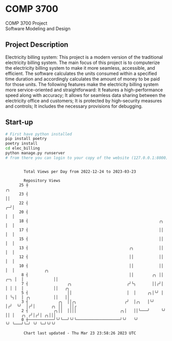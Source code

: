 # COMP 3700
COMP 3700 Project  
Software Modeling and Design
## Project Description
Electricity billing system: This project is a modern version of the traditional electricity billing system. The main focus of this project is to computerize the electricity billing system to make it more seamless, accessible, and efficient. The software calculates the units consumed within a specified time duration and accordingly calculates the amount of money to be paid for those units. The following features make the electricity billing system more service-oriented and straightforward: It features a high-performance speed along with accuracy; It allows for seamless data sharing between the electricity office and customers; It is protected by high-security measures and controls; It includes the necessary provisions for debugging.

## Start-up
```bash
# First have python installed
pip install poetry
poetry install
cd elec_billing
python manage.py runserver
# from there you can login to your copy of the website (127.0.0.1:8000), default creds are admin/admin
```

```

        Total Views per Day from 2022-12-24 to 2023-03-23

        Repository Views
      25 ┼                                                                  ╭╮
      23 ┤                                                                  ││
      22 ┤                                                                ╭─╯│
      20 ┤                                                                │  │
      18 ┤                                                         ╭╮     │  │
      17 ┤                                                         ││     │  │
      15 ┤                                                         ││     │  │
      13 ┤                                            ╭╮           ││     │  │
      12 ┤                                            ││           ││     │  │
      10 ┤                                            ││           ││     │  │             ╭╮
       8 ┤                                            ││        ╭╮ ││ ╭─╮ │  │             ││
       7 ┤                 ╭╮                        ╭╯╰╮       ││╭╯│ │ │ │  │             ││   ╭╮
       5 ┤                 ││                        │  │     ╭╮│╰╯ │ │ ╰╮│  │ ╭╮          ││   ││
       3 ┤             ╭╮  ││╭╮                     ╭╯  │╭╮   │╰╯   │╭╯  ╰╯  │╭╯│       ╭╮ ││   ││╭
       2 ┤           ╭╮││  ││││                   ╭╮│   ││╰───╯     ╰╯       ││ │   ╭╮ ╭╯│╭╯│ ╭╮│││
       0 ┼───────────╯╰╯╰──╯╰╯╰───────────────────╯╰╯   ╰╯                   ╰╯ ╰───╯╰─╯ ╰╯ ╰─╯╰╯╰╯

        Chart last updated - Thu Mar 23 23:58:26 2023 UTC
        
```
